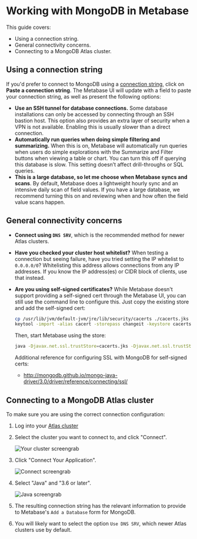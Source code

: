 # Working with MongoDB in Metabase

This guide covers:

 - Using a connection string.
 - General connectivity concerns.
 - Connecting to a MongoDB Atlas cluster.

## Using a connection string

If you'd prefer to connect to MongoDB using a [connection string](https://docs.mongodb.com/manual/reference/connection-string/),
click on **Paste a connection string**. The Metabase UI will update with a field to paste your connection string, as well as present the following options:

- **Use an SSH tunnel for database connections.** Some database installations can only be accessed by connecting through an SSH bastion host. This option also provides an extra layer of security when a VPN is not available. Enabling this is usually slower than a direct connection.
- **Automatically run queries when doing simple filtering and summarizing.** When this is on, Metabase will automatically run queries when users do simple explorations with the Summarize and Filter buttons when viewing a table or chart. You can turn this off if querying this database is slow. This setting doesn’t affect drill-throughs or SQL queries. 
- **This is a large database, so let me choose when Metabase syncs and scans**. By default, Metabase does a lightweight hourly sync and an intensive daily scan of field values. If you have a large database, we recommend turning this on and reviewing when and how often the field value scans happen.

## General connectivity concerns

 - **Connect using `DNS SRV`**, which is the recommended method for newer Atlas clusters.

 - **Have you checked your cluster host whitelist?** When testing a connection but seeing failure, have you tried setting the IP whitelist to `0.0.0.0/0`?  Whitelisting this address allows connections from any IP addresses. If you know the IP address(es) or CIDR block of clients, use that instead.

 - **Are you using self-signed certificates?** While Metabase doesn't support providing a self-signed cert through the Metabase UI, you can still use the command line to configure this. Just copy the existing store and add the self-signed cert:

    ```bash
    cp /usr/lib/jvm/default-jvm/jre/lib/security/cacerts ./cacerts.jks
    keytool -import -alias cacert -storepass changeit -keystore cacerts.jks -file my-cert.pem
    ```

    Then, start Metabase using the store:

    ```bash
    java -Djavax.net.ssl.trustStore=cacerts.jks -Djavax.net.ssl.trustStorePassword=changeit -jar metabase.jar
    ```

     Additional reference for configuring SSL with MongoDB for self-signed certs:
      - http://mongodb.github.io/mongo-java-driver/3.0/driver/reference/connecting/ssl/

## Connecting to a MongoDB Atlas cluster

 To make sure you are using the correct connection configuration:

  1. Log into your [Atlas cluster](https://cloud.mongodb.com)

  2. Select the cluster you want to connect to, and click "Connect".

     ![Your cluster screengrab](../images/mongo_1.png "Your cluster")

  3. Click "Connect Your Application".

     ![Connect screengrab](../images/mongo_2.png "Connect")

  4. Select "Java" and "3.6 or later".

     ![Java screengrab](../images/mongo_3.png "Java")

  5. The resulting connection string has the relevant information to provide to Metabase's `Add a Database` form for MongoDB.
 
  6. You will likely want to select the option `Use DNS SRV`, which newer Atlas clusters use by default.
